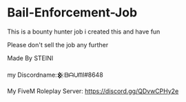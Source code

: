 # Bail-Enforcement-Job
This is a bounty hunter job i created this and have fun

Please don't sell the job any further


Made By STEINI

my Discordname:𒆜ᗷᗩᑌᗰI#8648

My FiveM Roleplay Server: https://discord.gg/QDvwCPHy2e
